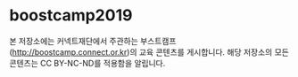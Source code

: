 # boostcamp2019

본 저장소에는 커넥트재단에서 주관하는 부스트캠프(http://boostcamp.connect.or.kr)의 교육 콘텐츠를 게시합니다.
해당 저장소의 모든 콘텐츠는 CC BY-NC-ND를 적용함을 알립니다.
